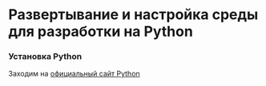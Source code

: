 # Развертывание и настройка среды для разработки на Python

### Установка Python

Заходим на [официальный сайт Python](https://www.python.org/)
